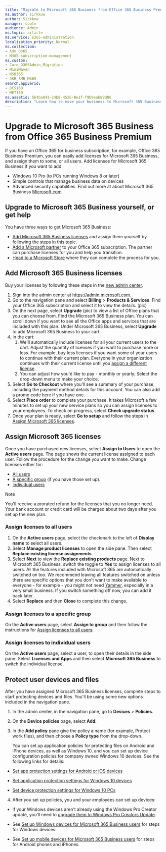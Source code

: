 ```yaml
---
title: "Migrate to Microsoft 365 Business from Office 365 Business Premium"
ms.author: sirkkuw
author: Sirkkuw
manager: scotv
audience: Admin
ms.topic: article
ms.service: o365-administration
localization_priority: Normal
ms.collection: 
- Adm_O365
- M365-subscription-management 
ms.custom:
- Core_O365Admin_Migration
- MiniMaven
- MSB365
- OKR_SMB_M365
search.appverid:
- BCS160
- MET150
ms.assetid: 5b4ba843-24b8-4526-8e1f-f9b9eab89d06
description: "Learn how to move your business to Microsoft 365 Business."
---
```


# Upgrade to Microsoft 365 Business from Office 365 Business Premium

If you have an Office 365 for business subscription, for example, Office 365 Business Premium, you can easily add licenses for Microsoft 365 Business, and assign them to some, or all users. Add licenses for Microsoft 365 Business if you want to add: 
- Windows 10 Pro (to PCs running Windows 8 or later)
- Simple controls that manage business data on devices
- Advanced security capabilities.
Find out more at about Microsoft 365 Business [Microsoft.com](https://www.microsoft.com/microsoft-365/business)

## Upgrade to Microsoft 365 Business yourself, or get help

You have three ways to get Microsoft 365 Business:
 - [Add Microsoft 365 Business licenses](#add-microsoft-365-business-licenses) and assign them yourself by following the steps in this topic.
 - [Add a Microsoft partner](get-microsoft-365-business.md) to your Office 365 subscription. The partner can purchase licenses for you and help you transition.
 - [Head to a Microsoft Store](https://www.microsoft.com/store/locations/find-a-store) where they can complete the process for you.
  
## Add Microsoft 365 Business licenses
Buy your licenses by following these steps in the [new admin center](https://docs.microsoft.com/office365/admin/microsoft-365-admin-center-preview).
1. Sign into the admin center at <a href="https://go.microsoft.com/fwlink/p/?linkid=837890" target="_blank">https://admin.microsoft.com</a>.
2. Go to the navigation pane and select **Billing** \> **Products & Services**. Find your Office 365 subscription and select it to view the details. (pic)
3. On the next page, select **Upgrade** (pic) to view a list of Office plans that you can choose from. Find the Microsoft 365 Business plan. You can scroll down if you want to see all the Office apps and services that are included with this plan. Under Microsoft 365 Business, select **Upgrade** to add Microsoft 365 Business to your cart.
4. In the cart:
    1. We'll automatically include licenses for all your current users to the cart. Adjust the quantity of licenses if you want to purchase more or less. For example, buy less licenses if you want some of your users to continue with their current plan. Everyone in your organization continues with their current license until you [assign a different license](#assign-microsoft-365-licenses). 
    2. You can adjust how you'd like to pay - monthly or yearly. Select the drop-down menu to make your choice.
5. Select **Go to Checkout** where you'll see a summary of your purchase, including the payment method details for this account. You can also add a promo code here if you have one.
6. Select **Place order** to complete your purchase.
It takes Microsoft a few minutes to set up your new service plans so you can assign licenses to your employees. To check on progress, select **Check upgrade status**. 
7. Once your plan is ready, select **Go to setup** and follow the steps in [Assign Microsoft 365 licenses](#assign-microsoft-365-licenses).
  
## Assign Microsoft 365 licenses

Once you have purchased new licenses, select **Assign to Users** to open the **Active users** page. The page shows the current license assigned to each user. Follow the procedure for the change you want to make. Change licenses either for:
- [All users](#assign-licenses-to-all-users)
- [A specific group](#assign-licenses-to-a-specific-group) (if you have those set up).
- [Individual users](#assign-licenses-to-individual-users)

> [!NOTE]
> You'll receive a prorated refund for the licenses that you no longer need. Your bank account or credit card will be charged about two days after you set up the new plan.

### Assign licenses to all users
1. On the **Active users** page, select the checkmark to the left of **Display name** to select all users.
2. Select **Manage product licenses** to open the side pane. Then select **Replace existing license assignments**.
3. Select **Next** to view the **Replace existing products** page. Next to Microsoft 365 Business, switch the toggle to **Yes** to assign licenses to all users. All the features included with Microsoft 365 are automatically switched on too. We recommend leaving all features switched on unless there are specific options that you don't want to make available to everyone - for example - you might not need [Yammer](https://docs.microsoft.com/yammer/yammer-landing-page), especially in a very small business. If you switch something off now, you can add it back later. 
4. Select **Replace** and then **Close** to complete this change. 

### Assign licenses to a specific group
On the **Active users** page, select **Assign to group** and then follow the instructions for [Assign licenses to all users](#assign-licenses-to-all-users).

### Assign licenses to individual users
On the **Active users** page, select a user, to open their details in the side pane. Select **Licenses and Apps** and then select **Microsoft 365 Business** to switch the individual license.

## Protect user devices and files

After you have assigned Microsoft 365 Business licenses, complete steps to start protecting devices and files. You'll be using some new options included in the navigation pane.
  
1. In the admin center, in the navigation pane, go to **Devices** \> **Policies**.
    
2. On the **Device policies** page, select **Add**.
    
3. In the **Add policy** pane give the policy a name (for example, Protect work files), and then choose a **Policy type** from the drop-down. 
    
    You can set up application policies for protecting files on Android and iPhone devices, as well as Windows 10, and you can set up device configuration policies for company owned Windows 10 devices. See the following links for details:
    
  - [Set app protection settings for Android or iOS devices](app-protection-settings-for-android-and-ios.md)
    
  - [Set application protection settings for Windows 10 devices](protection-settings-for-windows-10-devices.md)
    
  - [Set device protection settings for Windows 10 PCs](protection-settings-for-windows-10-pcs.md)
    
  
4. After you set up policies, you and your employees can set up devices:
    
  - If your Windows devices aren't already using the Windows Pro Creator update, you'll need to [upgrade them to Windows Pro Creators Update](upgrade-to-windows-pro-creators-update.md).
    
  - See [Set up Windows devices for Microsoft 365 Business users](set-up-windows-devices.md) for steps for Windows devices. 
    
  - See [Set up mobile devices for Microsoft 365 Business users](set-up-mobile-devices.md) for steps for Android phones and iPhones. 



